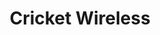 ---
title: "Cricket Wireless"
url: /fayetteville/cricket-wireless-west-martin-luther-king-junior-boulevard/
shop: Handy
---